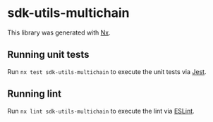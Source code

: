 # sdk-utils-multichain

This library was generated with [Nx](https://nx.dev).

## Running unit tests

Run `nx test sdk-utils-multichain` to execute the unit tests via [Jest](https://jestjs.io).

## Running lint

Run `nx lint sdk-utils-multichain` to execute the lint via [ESLint](https://eslint.org/).
